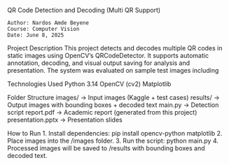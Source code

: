 QR Code Detection and Decoding (Multi QR Support)

    Author: Nardos Amde Beyene
    Course: Computer Vision
    Date: June 8, 2025

Project Description
    This project detects and decodes multiple QR codes in static images using OpenCV’s QRCodeDetector. It supports automatic annotation, decoding, and visual output saving for analysis and presentation. The system was evaluated on sample test images including 

Technologies Used
    Python 3.14
    OpenCV (cv2)
    Matplotlib

Folder Structure
    images/ → Input images (Kaggle + test cases)
    results/ → Output images with bounding boxes + decoded text
    main.py → Detection script
    report.pdf → Academic report (generated from this project)
    presentation.pptx → Presentation slides

How to Run
    1. Install dependencies:
        pip install opencv-python matplotlib
    2. Place images into the /images folder.
    3. Run the script:
        python main.py
    4. Processed images will be saved to /results with bounding boxes and decoded text.